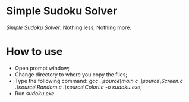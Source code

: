 # Simple Sudoku Solver
_Simple Sudoku Solver_. Nothing less, Nothing more.

# How to use
- Open prompt window;
- Change directory to where you copy the files;
- Type the following command: _gcc .\source\main.c .\source\Screen.c .\source\Random.c .\source\Colori.c -o sudoku.exe_;
- Run _sudoku.exe_.